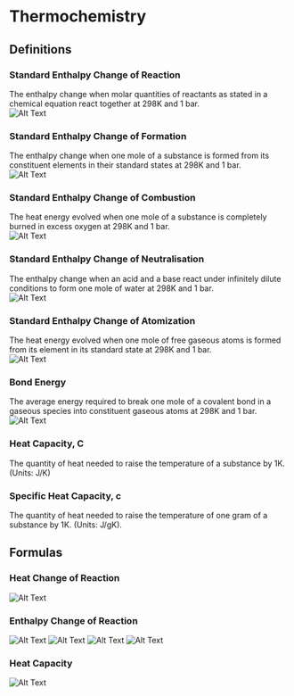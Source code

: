 # Thermochemistry
## Definitions
### Standard Enthalpy Change of Reaction 
The enthalpy change when molar quantities of reactants as stated in a chemical equation react together at 298K and 1 bar.  
![Alt Text](https://latex.codecogs.com/gif.latex?H_2SO_4&space;&plus;&space;2NaO&space;\kern-0.1em&space;H&space;\rightarrow&space;H_2O&space;&plus;&space;Na_2SO_4&space;\qquad&space;\Delta&space;H_{r}^{\theta})

### Standard Enthalpy Change of Formation  
The enthalpy change when one mole of a substance is formed from its constituent elements in their standard states at 298K and 1 bar.   
![Alt Text](https://latex.codecogs.com/gif.latex?N_2&space;&plus;&space;\frac{1}{2}O_2&space;\rightarrow&space;N_2O&space;\qquad&space;\Delta&space;H_{f}^{\theta})

### Standard Enthalpy Change of Combustion
The heat energy evolved when one mole of a substance is completely burned in excess oxygen at 298K and 1 bar.  
![Alt Text](https://latex.codecogs.com/gif.latex?C_2H_6&space;&plus;&space;\frac{7}{2}O_2&space;\rightarrow&space;2CO_2&space;&plus;&space;3H_2O&space;\qquad&space;\Delta&space;H_{c}^{\theta})

### Standard Enthalpy Change of Neutralisation
The enthalpy change when an acid and a base react under infinitely dilute conditions to form one mole of water at 298K and 1 bar.   
![Alt Text](https://latex.codecogs.com/gif.latex?HCl&space;(aq)&space;&plus;&space;NaO&space;\kern-0.15em&space;H&space;(aq)&space;\rightarrow&space;NaCl&space;(aq)&space;&plus;&space;H_2O&space;(l))

### Standard Enthalpy Change of Atomization
The heat energy evolved when one mole of free gaseous atoms is formed from its element in its standard state at 298K and 1 bar.  
![Alt Text](https://latex.codecogs.com/gif.latex?\frac{1}{2}&space;F_2(g)&space;\rightarrow&space;F(g))

### Bond Energy
The average energy required to break one mole of a covalent bond in a gaseous species into constituent gaseous atoms at 298K and 1 bar.  
![Alt Text](https://latex.codecogs.com/gif.latex?O_2(g)&space;\rightarrow&space;2O(g)&space;\qquad&space;\Delta&space;H&space;\text{=&space;Bond&space;Energy})

### Heat Capacity, C
The quantity of heat needed to raise the temperature of a substance by 1K. (Units: J/K)  

### Specific Heat Capacity, c
The quantity of heat needed to raise the temperature of one gram of a substance by 1K. (Units: J/gK). 

## Formulas
### Heat Change of Reaction
![Alt Text](https://latex.codecogs.com/gif.latex?Q&space;=&space;mc\Delta&space;T)

### Enthalpy Change of Reaction 
![Alt Text](https://latex.codecogs.com/gif.latex?\Delta&space;H_{r}^{\theta}&space;=&space;\frac{Q}{n},&space;\kern0.3em&space;n&space;\kern0.3em&space;\text{is&space;the&space;number&space;of&space;moles&space;of&space;the&space;limiting&space;reagent.})
![Alt Text](https://latex.codecogs.com/gif.latex?\Delta&space;H_{r}^{\theta}&space;=&space;\Delta&space;H_{\textit{Bond&space;Breaking}}^\theta&space;&plus;&space;\Delta&space;H_{\textit{Bond&space;Forming}}^\theta)
![Alt Text]()
![Alt Text]()

### Heat Capacity
![Alt Text](https://latex.codecogs.com/gif.latex?C&space;=&space;c*m,&space;\kern0.3em&space;\text{heat&space;capacity&space;is&space;specific&space;heat&space;capacity&space;times&space;mass.})
